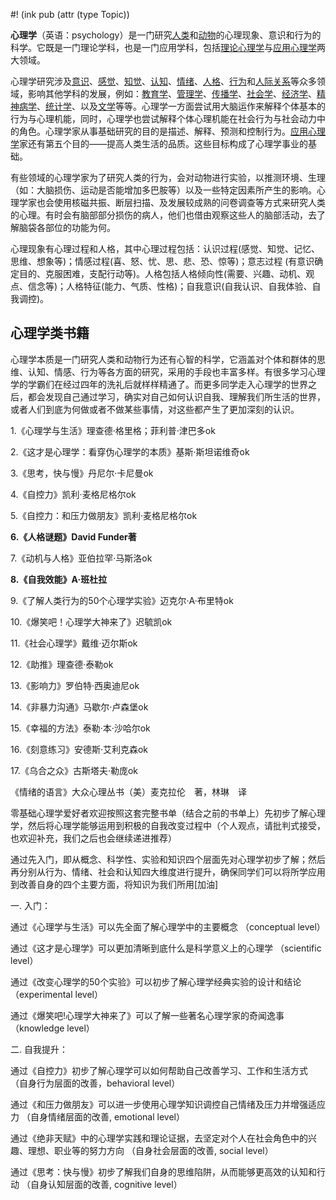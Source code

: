 #! (ink pub (attr (type Topic))


**心理学**（英语：psychology）是一门研究[人类](https://zh.wikipedia.org/wiki/%E4%BA%BA%E7%B1%BB "人类")和[动物](https://zh.wikipedia.org/wiki/%E5%8A%A8%E7%89%A9 "动物")的心理现象、意识和行为的科学。它既是一门理论学科，也是一门应用学科，包括[理论心理学](https://zh.wikipedia.org/wiki/%E7%90%86%E8%AE%BA%E5%BF%83%E7%90%86%E5%AD%A6 "理论心理学")与[应用心理学](https://zh.wikipedia.org/wiki/%E5%BA%94%E7%94%A8%E5%BF%83%E7%90%86%E5%AD%A6 "应用心理学")两大领域。

心理学研究涉及[意识](https://zh.wikipedia.org/wiki/%E6%84%8F%E8%AF%86 "意识")、[感觉](https://zh.wikipedia.org/wiki/%E6%84%9F%E8%A6%BA "感觉")、[知觉](https://zh.wikipedia.org/wiki/%E7%9F%A5%E8%A6%BA "知觉")、[认知](https://zh.wikipedia.org/wiki/%E8%AA%8D%E7%9F%A5 "认知")、[情绪](https://zh.wikipedia.org/wiki/%E6%83%85%E7%BB%AA "情绪")、[人格](https://zh.wikipedia.org/wiki/%E4%BA%BA%E6%A0%BC "人格")、[行为](https://zh.wikipedia.org/wiki/%E8%A1%8C%E7%82%BA "行为")和[人际关系](https://zh.wikipedia.org/wiki/%E4%BA%BA%E9%9A%9B%E9%97%9C%E4%BF%82 "人际关系")等众多领域，影响其他学科的发展，例如：[教育学](https://zh.wikipedia.org/wiki/%E6%95%99%E8%82%B2%E5%AD%A6 "教育学")、[管理学](https://zh.wikipedia.org/wiki/%E7%AE%A1%E7%90%86%E5%AD%A6 "管理学")、[传播学](https://zh.wikipedia.org/wiki/%E4%BC%A0%E6%92%AD%E5%AD%A6 "传播学")、[社会学](https://zh.wikipedia.org/wiki/%E7%A4%BE%E4%BC%9A%E5%AD%A6 "社会学")、[经济学](https://zh.wikipedia.org/wiki/%E7%BB%8F%E6%B5%8E%E5%AD%A6 "经济学")、[精神病学](https://zh.wikipedia.org/wiki/%E7%B2%BE%E7%A5%9E%E7%97%85%E5%AD%A6 "精神病学")、[统计学](https://zh.wikipedia.org/wiki/%E7%BB%9F%E8%AE%A1%E5%AD%A6 "统计学")、以及[文学](https://zh.wikipedia.org/wiki/%E6%96%87%E5%AD%B8 "文学")等等。心理学一方面尝试用大脑运作来解释个体基本的行为与心理机能，同时，心理学也尝试解释个体心理机能在社会行为与社会动力中的角色。心理学家从事基础研究的目的是描述、解释、预测和控制行为。[应用心理学](https://zh.wikipedia.org/wiki/%E5%BA%94%E7%94%A8%E5%BF%83%E7%90%86%E5%AD%A6 "应用心理学")家还有第五个目的——提高人类生活的品质。这些目标构成了心理学事业的基础。

有些领域的心理学家为了研究人类的行为，会对动物进行实验，以推测环境、生理（如：大脑损伤、运动是否能增加多巴胺等）以及一些特定因素所产生的影响。心理学家也会使用核磁共振、断层扫描、及发展较成熟的问卷调查等方式来研究人类的心理。有时会有脑部部分损伤的病人，他们也借由观察这些人的脑部活动，去了解脑袋各部位的功能为何。


心理现象有心理过程和人格，其中心理过程包括：认识过程(感觉、知觉、记忆、思维、想象等)；情感过程(喜、怒、忧、思、悲、恐、惊等)；意志过程 (有意识确定目的、克服困难，支配行动等)。人格包括人格倾向性(需要、兴趣、动机、观点、信念等)；人格特征(能力、气质、性格)；自我意识(自我认识、自我体验、自我调控)。

## 心理学类书籍

心理学本质是一门研究人类和动物行为还有心智的科学，它涵盖对个体和群体的思维、认知、情感、行为等各方面的研究，采用的手段也丰富多样。有很多学习心理学的学霸们在经过四年的洗礼后就样样精通了。而更多同学走入心理学的世界之后，都会发现自己通过学习，确实对自己如何认识自我、理解我们所生活的世界，或者人们到底为何做或者不做某些事情，对这些都产生了更加深刻的认识。

  

1.《心理学与生活》理查德·格里格；菲利普·津巴多ok

2.《这才是心理学：看穿伪心理学的本质》基斯·斯坦诺维奇ok

3.《思考，快与慢》丹尼尔·卡尼曼ok

4.《自控力》凯利·麦格尼格尔ok

5.《自控力：和压力做朋友》凯利·麦格尼格尔ok

**6.《人格谜题》David Funder著**

7.《动机与人格》亚伯拉罕·马斯洛ok

**8.《自我效能》A·班杜拉**

9.《了解人类行为的50个心理学实验》迈克尔·A·布里特ok

10.《爆笑吧！心理学大神来了》迟毓凯ok

11.《社会心理学》戴维·迈尔斯ok

12.《助推》理查德·泰勒ok

13.《影响力》罗伯特·西奥迪尼ok

14.《非暴力沟通》马歇尔·卢森堡ok

15.《幸福的方法》泰勒·本·沙哈尔ok

16.《刻意练习》安德斯·艾利克森ok

17.《乌合之众》古斯塔夫·勒庞ok

《情绪的语言》大众心理丛书（美）麦克拉伦　著，林琳　译

  

  

  

  

零基础心理学爱好者欢迎按照这套完整书单（结合之前的书单上）先初步了解心理学，然后将心理学能够运用到积极的自我改变过程中（个人观点，请批判式接受，也欢迎补充，我们之后也会继续递进推荐）

  

通过先入门，即从概念、科学性、实验和知识四个层面先对心理学初步了解；然后再分别从行为、情绪、社会和认知四大维度进行提升，确保同学们可以将所学应用到改善自身的四个主要方面，将知识为我们所用[加油]

  

一. 入门：

通过《心理学与生活》可以先全面了解心理学中的主要概念 （conceptual level）

通过《这才是心理学》可以更加清晰到底什么是科学意义上的心理学 （scientific level）

通过《改变心理学的50个实验》可以初步了解心理学经典实验的设计和结论 （experimental level）

通过《爆笑吧!心理学大神来了》可以了解一些著名心理学家的奇闻逸事 （knowledge level）

  

二. 自我提升：

通过《自控力》初步了解心理学可以如何帮助自己改善学习、工作和生活方式 （自身行为层面的改善，behavioral level）

通过《和压力做朋友》可以进一步使用心理学知识调控自己情绪及压力并增强适应力 （自身情绪层面的改善, emotional level）

通过《绝非天赋》中的心理学实践和理论证据，去坚定对个人在社会角色中的兴趣、理想、职业等的努力方向 （自身社会层面的改善, social level）

通过《思考：快与慢》初步了解我们自身的思维陷阱，从而能够更高效的认知和行动 （自身认知层面的改善, cognitive level）